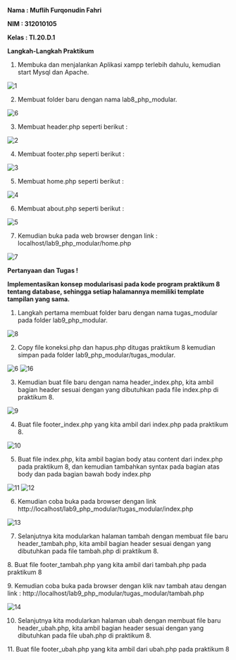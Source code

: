 <b> Nama : Muflih Furqonudin Fahri
<p> NIM  : 312010105
<p> Kelas : TI.20.D.1 
<p> Langkah-Langkah Praktikum </b>

1.  Membuka dan menjalankan Aplikasi xampp terlebih dahulu, kemudian start Mysql dan Apache.

![1](https://user-images.githubusercontent.com/101880025/171388637-4900e600-5a97-4707-8df5-230b0e6add5e.png)

2.  Membuat folder baru dengan nama lab8_php_modular.

![6](https://user-images.githubusercontent.com/101880025/171388985-9044e5f0-2cb6-4964-9757-623dd5135724.png)

3.  Membuat header.php seperti berikut :

![2](https://user-images.githubusercontent.com/101880025/171389211-7fa0689c-952a-4842-9b57-f8378a8e4f6c.png)

4.  Membuat footer.php seperti berikut :

![3](https://user-images.githubusercontent.com/101880025/171389345-dd0a8121-353d-4a01-a894-a7a7118f1ab8.png)

5.  Membuat home.php seperti berikut :

![4](https://user-images.githubusercontent.com/101880025/171389417-a1082da5-ef7a-4e74-8c68-539f3f4a904f.png)

6.  Membuat about.php seperti berikut :

![5](https://user-images.githubusercontent.com/101880025/171389486-3c3c5c32-1d43-4fa1-aaff-a1766a89138b.png)

7.  Kemudian buka pada web browser dengan link : localhost/lab9_php_modular/home.php

![7](https://user-images.githubusercontent.com/101880025/171389890-c20f340d-8476-4b0d-900e-1cc86fd08eda.png)

<b>
<p> Pertanyaan dan Tugas !

Implementasikan konsep modularisasi pada kode program praktikum 8 tentang database, sehingga setiap halamannya memiliki template tampilan yang sama. </b>

1.  Langkah pertama membuat folder baru dengan nama tugas_modular pada folder lab9_php_modular.

![8](https://user-images.githubusercontent.com/101880025/171391361-789646ae-7938-4157-bd4b-7f4bf1606df1.png)

2.  Copy file koneksi.php dan hapus.php ditugas praktikum 8 kemudian simpan pada folder lab9_php_modular/tugas_modular.

![6](https://user-images.githubusercontent.com/101880025/171391941-46bbbede-2507-45f5-b0d1-c793a4b4803b.png)
![16](https://user-images.githubusercontent.com/101880025/171392092-62c29cc9-8cd6-495c-a6fc-344ad93864db.png)

3.  Kemudian buat file baru dengan nama header_index.php, kita ambil bagian header sesuai dengan yang dibutuhkan pada file index.php di praktikum 8.

![9](https://user-images.githubusercontent.com/101880025/171392625-b8f94643-09f8-443a-b9f8-9241c37b708c.png)

4.  Buat file footer_index.php yang kita ambil dari index.php pada praktikum 8.

![10](https://user-images.githubusercontent.com/101880025/171393444-c0936526-593a-4a0f-adcd-d469f4e3b5b3.png)

5.  Buat file index.php, kita ambil bagian body atau content dari index.php pada praktikum 8, dan kemudian tambahkan syntax <?php require('header_index.php'); ?> pada bagian atas body dan pada bagian bawah body index.php

![11](https://user-images.githubusercontent.com/101880025/171394226-e65b2ad8-35d0-49b5-b40c-eecdfc25fab7.png)
![12](https://user-images.githubusercontent.com/101880025/171394236-ab3f2b90-c8cc-419e-88c0-f99881c26889.png)

6.  Kemudian coba buka pada browser dengan link http://localhost/lab9_php_modular/tugas_modular/index.php

![13](https://user-images.githubusercontent.com/101880025/171396139-3cf36662-36f5-4fb6-87c8-5a74e42efd5b.png)

7.  Selanjutnya kita modularkan halaman tambah dengan membuat file baru header_tambah.php, kita ambil bagian header sesuai dengan yang dibutuhkan pada file tambah.php di praktikum 8.
<p>
8.  Buat file footer_tambah.php yang kita ambil dari tambah.php pada praktikum 8
<p>
9.  Kemudian coba buka pada browser dengan klik nav tambah atau dengan link : http://localhost/lab9_php_modular/tugas_modular/tambah.php  
  
![14](https://user-images.githubusercontent.com/101880025/171398038-1368ff21-fc4e-448b-a01f-5f2a43d1607d.png)

10. Selanjutnya kita modularkan halaman ubah dengan membuat file baru header_ubah.php, kita ambil bagian header sesuai dengan yang dibutuhkan pada file ubah.php di praktikum 8.
<p>  
11. Buat file footer_ubah.php yang kita ambil dari ubah.php pada praktikum 8
